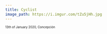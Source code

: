 ```yaml
---
title: Cyclist
image_path: https://i.imgur.com/tZu5jHh.jpg
---
```

<sup><sub>13th of January 2020, Concepción</sub></sup>